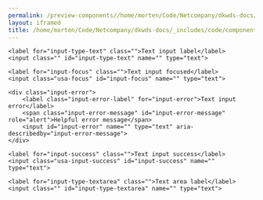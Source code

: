 ```yaml
--- 
permalink: /preview-components//home/morten/Code/Netcompany/dkwds-docs/_includes/code/components/text-input.html
layout: iframed 
title: /home/morten/Code/Netcompany/dkwds-docs/_includes/code/components/text-input.html
---
```

<div class="container">

    <label for="input-type-text" class="">Text input label</label>
    <input class="" id="input-type-text" name="" type="text">

    <label for="input-focus" class="">Text input focused</label>
    <input class="usa-focus" id="input-focus" name="" type="text">

    <div class="input-error">
        <label class="input-error-label" for="input-error">Text input error</label>
        <span class="input-error-message" id="input-error-message" role="alert">Helpful error message</span>
        <input id="input-error" name="" type="text" aria-describedby="input-error-message">
    </div>

    <label for="input-success" class="">Text input success</label>
    <input class="usa-input-success" id="input-success" name="" type="text">

    <label for="input-type-textarea" class="">Text area label</label>
    <input class="" id="input-type-textarea" name="" type="text">

</div>
